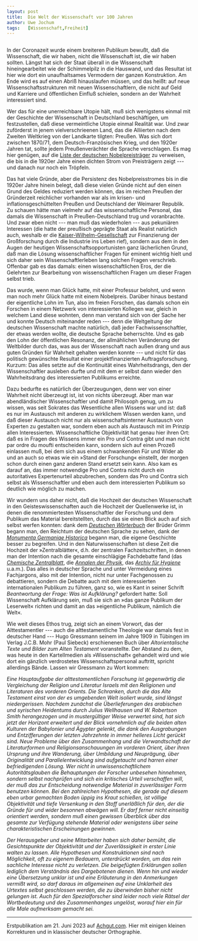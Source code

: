 ```yaml
---
layout:	post
title:	Die Welt der Wissenschaft vor 100 Jahren
author:	Uwe Jochum
tags:   [Wissenschaft,Freiheit]
---
```


<img src="http://vg01.met.vgwort.de/na/e9112897875f4836a513a9c548310259" width="1" height="1" alt="">

In der Coronazeit wurde einem breiteren Publikum bewußt, daß die
Wissenschaft, die wir haben, nicht die Wissenschaft ist, die wir haben
sollten. Längst hat sich der Staat überall in die Wissenschaft
hineingearbeitet wie der Schimmelpilz in die Hauswand, und das Resultat
ist hier wie dort ein unaufhaltsames Vermodern der ganzen Konstruktion.
Am Ende wird es auf einen Abriß hinauslaufen müssen, und das heißt: auf
neue Wissenschaftsstrukturen mit neuen Wissenschaftlern, die nicht auf
Geld und Karriere und öffentlichen Einfluß schielen, sondern an der
Wahrheit interessiert sind.

Wer das für eine unerreichbare Utopie hält, muß sich wenigstens einmal
mit der Geschichte der Wissenschaft in Deutschland beschäftigen, um
festzustellen, daß diese vermeintliche Utopie einmal Realität war. Und
zwar zuförderst in jenem vielverschrieenen Land, das die Alliierten nach
dem Zweiten Weltkrieg von der Landkarte tilgten: Preußen. Was sich dort
zwischen 1870/71, dem Deutsch-Französischen Krieg, und den 1920er Jahren
tat, sollte jedem Preußenverächter die Sprache verschlagen. Es mag hier
genügen, auf die [Liste der deutschen
Nobelpreisträger](https://de.wikipedia.org/wiki/Liste_der_deutschen_Nobelpreisträger)
zu verweisen, die bis in die 1920er Jahre einen dichten Strom von
Preisträgern zeigt --- und danach nur noch ein Tröpfeln.

Das hat viele Gründe, aber die Persistenz des Nobelpreisstromes
bis in die 1920er Jahre hinein belegt, daß diese vielen Gründe
nicht auf den einen Grund des Geldes reduziert werden können, das
im reichen Preußen der Gründerzeit reichlicher vorhanden war als
im krisen- und inflationsgeschüttelten Preußen und Deutschland
der Weimarer Republik. Zu schauen hätte man vielmehr auf das
wissenschaftliche Personal, das damals die Wissenschaft in
Preußen-Deutschland trug und voranbrachte. Und zwar eben nicht
--- man muß das wiederholen --- aus pekuniären Interessen (die
hatte der preußisch geprägte Staat als Realist natürlich auch,
weshalb er die
[Kaiser-Wilhelm-Gesellschaft](https://de.wikipedia.org/wiki/Kaiser-Wilhelm-Gesellschaft)
zur Finanzierung der Großforschung durch die Industrie ins Leben
rief), sondern aus dem in den Augen der heutigen
Wissenschaftsopportunisten ganz lächerlichen Grund, daß man die
Lösung wissenschaftlicher Fragen für eminent wichtig hielt und
sich daher sein Wissenschaftlerleben lang solchen Fragen
verschrieb. Offenbar gab es das damals: einen wissenschaftlichen
Eros, der die Gelehrten zur Bearbeitung von wissenschaftlichen
Fragen um dieser Fragen selbst trieb.

Das wurde, wenn man Glück hatte, mit einer Professur belohnt, und wenn
man noch mehr Glück hatte mit einem Nobelpreis. Darüber hinaus bestand
der eigentliche Lohn im Tun, also im freien Forschen, das damals schon
ein Forschen in einem Netzwerk von interessierten Kollegen war, gleich
in welchem Land diese wohnten, denn man verstand sich von der Sache her
und konnte Deutsch miteinander reden --- denn die Weltgeltung der
deutschen Wissenschaft machte natürlich, daß jeder Fachwissenschaftler,
der etwas werden wollte, die deutsche Sprache beherrschte. Und es gab
den Lohn der öffentlichen Resonanz, der allmählichen Veränderung der
Weltbilder durch das, was aus der Wissenschaft nach außen drang und aus
guten Gründen für Wahrheit gehalten werden konnte --- und nicht für das
politisch gewünschte Resultat einer projektfinanzierten
Auftragsforschung. Kurzum: Das alles setzte auf die Kontinuität eines
Wahrheitsdrangs, den der Wissenschaftler ausleben durfte und mit dem er
selbst dann wieder den Wahrheitsdrang des interessierten Publikums
erreichte.

Dazu bedurfte es natürlich der Überzeugungen, denn wer von einer
Wahrheit nicht überzeugt ist, ist von nichts überzeugt. Aber man war
abendländischer Wissenschaftler und damit Philosoph genug, um zu wissen,
was seit Sokrates das Wesentliche allen Wissens war und ist: daß es nur
im Austausch mit anderen zu wirklichem Wissen werden kann, und daß
dieser Austausch nicht nur als wissenschaftsinterner Austausch von
Experten zu gestalten war, sondern eben auch als Austausch mit im
Prinzip allen Interessierten. Wissenschaftliche Objektivität hat genau
hier ihren Ort: daß es in Fragen des Wissens immer ein Pro und Contra
gibt und man nicht par ordre du moufti entscheiden kann, sondern sich
auf einen Prozeß einlassen muß, bei dem sich aus einem schwankenden
Für und Wider ab und an auch so etwas wie ein »Stand der Forschung«
einstellt, der morgen schon durch einen ganz anderen Stand ersetzt sein
kann. Also kam es darauf an, das immer notwendige Pro und Contra nicht
durch ein autoritatives Expertenurteil abzubrechen, sondern das Pro und
Contra sich selbst als Wissenschaftler und eben auch dem interessierten
Publikum so deutlich wie möglich zu machen.

Wir wundern uns daher nicht, daß die Hochzeit der deutschen
Wissenschaft in den Geisteswissenschaften auch die Hochzeit der
Quellenwerke ist, in denen die renommiertesten Wissenschaftler
der Forschung und dem Publikum das Material bereitstellten, durch
das sie einen Blick auch auf sich selbst werfen konnten: dank dem
[*Deutschen
Wörterbuch*](https://de.wikipedia.org/wiki/Deutsches_Wörterbuch)
der Brüder Grimm begann man, den Reichtum der deutschen Sprache
zu sehen, dank der [*Monumenta Germaniae
Historica*](https://de.wikipedia.org/wiki/Monumenta_Germaniae_Historica)
begann man, die eigene Geschichte besser zu begreifen. Und in den
Naturwissenschaften ist diese Zeit die Hochzeit der
»Zentralblätter«, d.h. der zentralen Fachzeitschriften, in denen
man der Intention nach die gesamte einschlägige Fachdebatte fand
(das [*Chemische
Zentralblatt*](https://de.wikipedia.org/wiki/Chemisches_Zentralblatt),
die [*Annalen der
Physik*](https://de.wikipedia.org/wiki/Annalen_der_Physik), das
[*Archiv für
Hygiene*](https://de.wikipedia.org/wiki/International_Journal_of_Hygiene_and_Environmental_Health)
u.a.m.). Das alles in deutscher Sprache und unter Vermeidung
eines Fachjargons, also mit der Intention, nicht nur unter
Fachgenossen zu debattieren, sondern die Debatte auch mit dem
interessierten internationalen Publikum zu führen, ganz so, wie
es Kant in seiner Schrift *Beantwortung der Frage: Was ist
Aufklärung?* gefordert hatte: Soll Wissenschaft Aufklärung sein,
muß sie sich an »das ganze Publikum der Leserwelt« richten und
damit an das »eigentliche Publikum, nämlich die Welt«.

Wie weit dieses Ethos trug, zeigt sich an einem Vorwort, das der
Alttestamentler --- auch die alttestamentliche Theologie war damals fest
in deutscher Hand --- Hugo Gressmann seinem im Jahre 1909 in Tübingen im
Verlag J.C.B. Mohr (Paul Siebeck) erschienenen Buch über
*Altorientalische Texte und Bilder zum Alten Testament* voranstellte.
Der Abstand zu dem, was heute in den Kartellmedien als »Wissenschaft«
gehandelt wird und wie dort ein gänzlich verdrostetes
Wissenschaftspersonal auftritt, spricht allerdings Bände. Lassen wir
Gressmann zu Wort kommen:

*Eine Hauptaufgabe der alttestamentlichen Forschung ist gegenwärtig die
Vergleichung der Religion und Literatur Israels mit den Religionen und
Literaturen des vorderen Orients. Die Schranken, durch die das Alte
Testament einst von der es umgebenden Welt isoliert wurde, sind längst
niedergerissen. Nachdem zunächst die Überlieferungen des arabischen und
syrischen Heidentums durch Julius Wellhausen und W. Robertson Smith
herangezogen und in mustergültiger Weise verwertet sind, hat sich jetzt
der Horizont erweitert und der Blick vornehmlich auf die beiden alten
Kulturen der Babylonier und Ägypter gelenkt, die dank den Ausgrabungen
und Entzifferungen der letzten Jahrzehnte in immer helleres Licht
gerückt sind. Neue Probleme über den Zusammenhang und die Verwandtschaft
der Literaturformen und Religionsanschauungen im vorderen Orient, über
ihren Ursprung und ihre Wanderung, über Umbildung und Neuprägung, über
Originalität und Parallelentwicklung sind aufgetaucht und harren einer
befriedigenden Lösung. Wer nicht in unwissenschaftlichem
Autoritätsglauben die Behauptungen der Forscher unbesehen hinnehmen,
sondern selbst nachprüfen und sich ein kritisches Urteil verschaffen
will, der muß das zur Entscheidung notwendige Material in zuverlässiger
Form benutzen können. Bei den zahlreichen Hypothesen, die gerade auf
diesem eben urbar gemachten Boden üppig ins Kraut schießen, ist völlige
Objektivität und tiefe Versenkung in den Stoff unerläßlich für den, der
die Gründe für und wider besonnen abwägen will. Er darf ferner nicht
einseitig orientiert werden, sondern muß einen gewissen Überblick über
das gesamte zur Verfügung stehende Material oder wenigstens über seine
charakteristischen Erscheinungen gewinnen.*

*Der Herausgeber und seine Mitarbeiter haben sich daher bemüht, die
Gesichtspunkte der Objektivität und der Zuverlässigkeit in erster Linie
walten zu lassen. Alle Hypothesen und Konstruktionen sind nach
Möglichkeit, oft zu eigenem Bedauern, unterdrückt worden, um das rein
sachliche Interesse nicht zu verletzen. Die beigefügten Erklärungen
sollen lediglich dem Verständnis des Dargebotenen dienen. Wenn hin und
wieder eine Übersetzung unklar ist und eine Erläuterung in den
Anmerkungen vermißt wird, so darf daraus im allgemeinen auf eine
Unklarheit des Urtextes selbst geschlossen werden, die zu überwinden
bisher nicht gelungen ist. Auch für den Spezialforscher sind leider noch
viele Rätsel der Wortbedeutung und des Zusammenhanges ungelöst, worauf
hier ein für alle Male aufmerksam gemacht sei.*

---

Erstpublikation am 21. Juni 2023 auf
[Achgut.com](https://www.achgut.com/artikel/als_wissenschaft_noch_nach_wahrheit_strebte). Hier
mit einigen kleinen Korrekturen und in klassischer deutscher
Orthographie.
